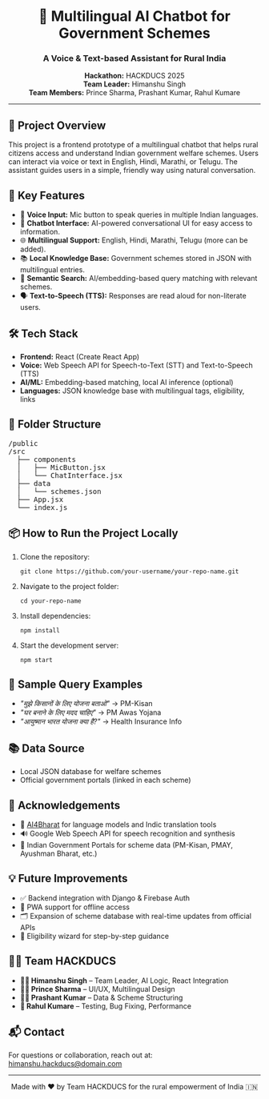 <h1 align="center">🧠 Multilingual AI Chatbot for Government Schemes</h1>
<h3 align="center">A Voice & Text-based Assistant for Rural India</h3>
<p align="center">
  <strong>Hackathon:</strong> HACKDUCS 2025<br>
  <strong>Team Leader:</strong> Himanshu Singh<br>
  <strong>Team Members:</strong> Prince Sharma, Prashant Kumar, Rahul Kumare
</p>

<hr>

<h2>🚀 Project Overview</h2>
<p>
  This project is a frontend prototype of a multilingual chatbot that helps rural citizens access and understand Indian government welfare schemes.
  Users can interact via voice or text in English, Hindi, Marathi, or Telugu. The assistant guides users in a simple, friendly way using natural conversation.
</p>

<h2>🎯 Key Features</h2>
<ul>
  <li>🎤 <strong>Voice Input:</strong> Mic button to speak queries in multiple Indian languages.</li>
  <li>💬 <strong>Chatbot Interface:</strong> AI-powered conversational UI for easy access to information.</li>
  <li>🌐 <strong>Multilingual Support:</strong> English, Hindi, Marathi, Telugu (more can be added).</li>
  <li>📚 <strong>Local Knowledge Base:</strong> Government schemes stored in JSON with multilingual entries.</li>
  <li>🔎 <strong>Semantic Search:</strong> AI/embedding-based query matching with relevant schemes.</li>
  <li>🗣️ <strong>Text-to-Speech (TTS):</strong> Responses are read aloud for non-literate users.</li>
</ul>

<h2>🛠️ Tech Stack</h2>
<ul>
  <li><strong>Frontend:</strong> React (Create React App)</li>
  <li><strong>Voice:</strong> Web Speech API for Speech-to-Text (STT) and Text-to-Speech (TTS)</li>
  <li><strong>AI/ML:</strong> Embedding-based matching, local AI inference (optional)</li>
  <li><strong>Languages:</strong> JSON knowledge base with multilingual tags, eligibility, links</li>
</ul>

<h2>🧩 Folder Structure</h2>
<pre>
/public
/src
  ├── components
  │   ├── MicButton.jsx
  │   └── ChatInterface.jsx
  ├── data
  │   └── schemes.json
  ├── App.jsx
  └── index.js
</pre>

<h2>📦 How to Run the Project Locally</h2>

<ol>
  <li>Clone the repository:
    <pre><code>git clone https://github.com/your-username/your-repo-name.git</code></pre>
  </li>
  <li>Navigate to the project folder:
    <pre><code>cd your-repo-name</code></pre>
  </li>
  <li>Install dependencies:
    <pre><code>npm install</code></pre>
  </li>
  <li>Start the development server:
    <pre><code>npm start</code></pre>
  </li>
</ol>

<h2>🌟 Sample Query Examples</h2>
<ul>
  <li><i>"मुझे किसानों के लिए योजना बताओ"</i> → PM-Kisan</li>
  <li><i>"घर बनाने के लिए मदद चाहिए"</i> → PM Awas Yojana</li>
  <li><i>"आयुष्मान भारत योजना क्या है?"</i> → Health Insurance Info</li>
</ul>

<h2>📚 Data Source</h2>
<ul>
  <li>Local JSON database for welfare schemes</li>
  <li>Official government portals (linked in each scheme)</li>
</ul>

<h2>🙌 Acknowledgements</h2>
<ul>
  <li>🧠 <a href="https://ai4bharat.iitm.ac.in">AI4Bharat</a> for language models and Indic translation tools</li>
  <li>🔊 Google Web Speech API for speech recognition and synthesis</li>
  <li>📘 Indian Government Portals for scheme data (PM-Kisan, PMAY, Ayushman Bharat, etc.)</li>
</ul>

<h2>💡 Future Improvements</h2>
<ul>
  <li>✅ Backend integration with Django & Firebase Auth</li>
  <li>📲 PWA support for offline access</li>
  <li>🗂️ Expansion of scheme database with real-time updates from official APIs</li>
  <li>🧾 Eligibility wizard for step-by-step guidance</li>
</ul>

<h2>🧑‍💻 Team HACKDUCS</h2>
<ul>
  <li><strong>👨‍💼 Himanshu Singh</strong> – Team Leader, AI Logic, React Integration</li>
  <li><strong>👨‍💻 Prince Sharma</strong> – UI/UX, Multilingual Design</li>
  <li><strong>👨‍🔧 Prashant Kumar</strong> – Data & Scheme Structuring</li>
  <li><strong>🧪 Rahul Kumare</strong> – Testing, Bug Fixing, Performance</li>
</ul>

<h2>📬 Contact</h2>
<p>
  For questions or collaboration, reach out at: <br>
  <a href="mailto:himanshu.hackducs@domain.com">himanshu.hackducs@domain.com</a>
</p>

<hr>

<p align="center">Made with ❤️ by Team HACKDUCS for the rural empowerment of India 🇮🇳</p>
